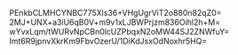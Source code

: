 PEnkbCLMHCYNBC775Xls36+VHgUgrViT2o880n82qZ0=
2MJ+UNX+a3iU6qB0V+m9v1xLJBWPrjzm836Oihl2h+M=
wYvxLqm/tWURvNpCBn0lcUZPbqxN2oMW44SJ2ZNWfuY=
Imt6R9jpnvXkrKm9FbvOzerU/1DiKdJsxOdNoxhr5HQ=
